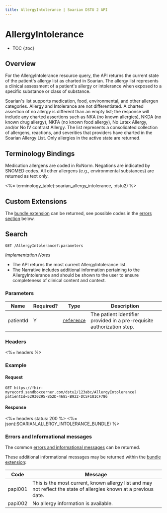 ```yaml
---
title: AllergyIntolerance | Soarian DSTU 2 API
---
```

 
# AllergyIntolerance  

* TOC
{:toc}

## Overview

For the AllergyIntolerance resource query, the API returns the current state of the patient's allergy list as charted in Soarian.   The allergy list represents a clinical assessment of a patient's allergy or intolerance when exposed to a specific substance or class of substance.  

Soarian's list supports medication, food, environmental, and other allergen categories.  Allergy and Intolerance are not differentiated.  A charted assertion of no allergy is different than an empty list; the response will include any charted assertions such as NKA (no known allergies), NKDA (no known drug allergy), NKFA (no known food allergy), No Latex Allergy, and/or No IV contrast Allergy.  The list represents a consolidated collection of allergens, reactions, and severities that providers have charted in the Soarian Allergy List.  Only allergies in the active state are returned.

## Terminology Bindings

Medication allergens are coded in RxNorm. Negations are indicated by SNOMED codes. All other allergens (e.g., environmental substances) are returned as text only.

<%= terminology_table(:soarian_allergy_intolerance, :dstu2) %> 

## Custom Extensions

The [bundle extension] can be returned, see possible codes in the [errors section] below.

## Search 

	GET /AllergyIntolerance?:parameters

_Implementation Notes_

* The API returns the most current AllergyIntolerance list.
* The Narrative includes additional information pertaining to the AllergyIntolerance and should be shown to the user to ensure completeness of clinical content and context.

### Parameters

 Name      | Required? | Type          | Description
-----------|-----------|---------------|------------------------------------------------------------------------
 patientId | Y         | [`reference`] | The patient identifier provided in a pre-requisite authorization step.

### Headers

<%= headers %>

### Example

#### Request

	GET https://fhir-myrecord.sandboxcerner.com/dstu2/123abc/AllergyIntolerance?patientId=52930295-B52D-4685-B922-DC5F181CF786
	
#### Response
 
<%= headers status: 200 %>
<%= json(:SOARIAN_ALLERGY_INTOLERANCE_BUNDLE) %>
  
### Errors and Informational messages

The common [errors and informational messages] can be returned.

These additional informational messages may be returned within the [bundle extension]:
 
 Code    | Message
---------|-------------------------------------------------------------------------------------------------------------------
 papi001 | This is the most current, known allergy list and may not reflect the state of allergies known at a previous date.
 papi002 | No allergy information is available.

[bundle extension]: ../../#bundle-message-extension
[errors section]: #errors-and-informational-messages
[`reference`]: http://hl7.org/fhir/dstu2/search.html#reference
[errors and informational messages]: ../../common-errors
